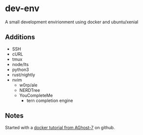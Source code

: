 # dev-env

A small development envirionment using docker and ubuntu/xenial

## Additions

- SSH
- cURL
- tmux
- node/lts
- python3
- rust/nightly
- nvim
	- w0rp/ale
	- NERDTree
	- YouCompleteMe
		- tern completion engine

## Notes

Started with a [docker tutorial from AGhost-7] on github.

[docker tutorial from AGhost-7]: https://github.com/AGhost-7/docker-dev/tree/master/tutorial#build-your-own-docker-environment
